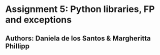 # Assignment 5: Python libraries, FP and exceptions
## Authors: Daniela de los Santos & Margheritta Phillipp


